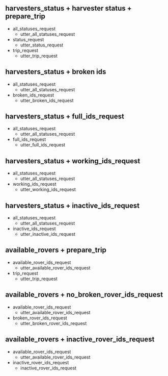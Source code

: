 
## harvesters_status + harvester status + prepare_trip 
* all_statuses_request
    - utter_all_statuses_request
* status_request
    - utter_status_request
* trip_request
    - utter_trip_request

## harvesters_status + broken ids
* all_statuses_request
    - utter_all_statuses_request
* broken_ids_request
    - utter_broken_ids_request

## harvesters_status + full_ids_request  
* all_statuses_request
    - utter_all_statuses_request
* full_ids_request
    - utter_full_ids_request

## harvesters_status + working_ids_request  
* all_statuses_request
    - utter_all_statuses_request
* working_ids_request
    - utter_working_ids_request

## harvesters_status + inactive_ids_request
* all_statuses_request
    - utter_all_statuses_request
* inactive_ids_request
    - utter_inactive_ids_request

## available_rovers + prepare_trip
* available_rover_ids_request
    - utter_available_rover_ids_request
* trip_request
    - utter_trip_request

## available_rovers + no_broken_rover_ids_request
* available_rover_ids_request
    - utter_available_rover_ids_request
* broken_rover_ids_request
    - utter_broken_rover_ids_request

## available_rovers + inactive_rover_ids_request
* available_rover_ids_request
    - utter_available_rover_ids_request
* inactive_rover_ids_request
    - inactive_rover_ids_request